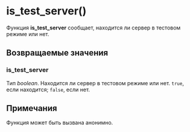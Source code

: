 # is_test_server()
Функция **is_test_server** сообщает, находится ли сервер в тестовом режиме или нет.

## Возвращаемые значения
### is_test_server
Тип *boolean*. Находится ли сервер в тестовом режиме или нет. `true`, если находится; `false`, если нет.

## Примечания
Функция может быть вызвана анонимно.